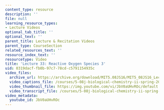 ```yaml
---
content_type: resource
description: ''
file: null
learning_resource_types:
- Lecture Videos
optional_tab_title: ''
optional_text: ''
parent_title: Lecture & Recitation Videos
parent_type: CourseSection
related_resources_text: ''
resource_index_text: ''
resourcetype: Video
title: 'Lecture 33: Reactive Oxygen Species 3'
uid: 0319dacf-fb0b-97c7-78cd-c5791154935c
video_files:
  archive_url: https://archive.org/download/MIT5.08JS16/MIT5_08JS16_Lecture_33_300k.mp4
  video_captions_file: /courses/5-08j-biological-chemistry-ii-spring-2016/64c1e8bebb4e521496fb6617f264d339_JbV0aUHvROc.vtt
  video_thumbnail_file: https://img.youtube.com/vi/JbV0aUHvROc/default.jpg
  video_transcript_file: /courses/5-08j-biological-chemistry-ii-spring-2016/8b4fa8fd10266fef3b2c310531df3506_JbV0aUHvROc.pdf
video_metadata:
  youtube_id: JbV0aUHvROc
---
```

